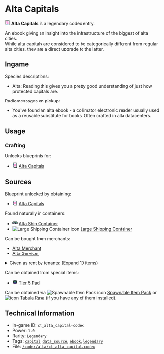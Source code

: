 # Alta Capitals

<img src="https://raw.githubusercontent.com/Ceterai/Enternia/main/codex/alta/ebook/stardust.png" alt="Alta Capitals icon" loading="lazy" height="16px" width="auto" /> **Alta Capitals** is a legendary codex entry.

An ebook giving an insight into the infrastructure of the biggest of alta cities.  
While alta capitals are considered to be categorically different from regular alta cities, they are a direct upgrade to the latter.

## Ingame

Species descriptions:

- Alta: Reading this gives you a pretty good understanding of just how protected capitals are.

Radiomessages on pickup:

- You've found an alta ebook - a collimator electronic reader usually used as a reusable substitute for books. Often crafted in alta datacenters.

## Usage

### Crafting

Unlocks blueprints for:

- <img src="https://raw.githubusercontent.com/Ceterai/Enternia/main/codex/alta/ebook/stardust.png" alt="Alta Capitals icon" loading="lazy" height="16px" width="auto" /> [Alta Capitals](https://ceterai.github.io/MyEnternia/Wiki/AltaCapitals)

## Sources

Blueprint unlocked by obtaining:

- <img src="https://raw.githubusercontent.com/Ceterai/Enternia/main/codex/alta/ebook/stardust.png" alt="Alta Capitals icon" loading="lazy" height="16px" width="auto" /> [Alta Capitals](https://ceterai.github.io/MyEnternia/Wiki/AltaCapitals)

Found naturally in containers:

- <img src="https://raw.githubusercontent.com/Ceterai/Enternia/main/objects/alta/ship/container/icon.png" alt="Alta Ship Container icon" loading="lazy" height="16px" width="auto" /> [Alta Ship Container](https://ceterai.github.io/MyEnternia/Wiki/AltaShipContainer)
- <img src="https://starbounder.org/mediawiki/images/e/e4/Large_Shipping_Container.png" alt="Large Shipping Container icon" loading="lazy" height="12px" width="30px" /> [Large Shipping Container](https://starbounder.org/Large_Shipping_Container)

Can be bought from merchants:

- [Alta Merchant](https://ceterai.github.io/MyEnternia/Wiki/AltaMerchant)
- [Alta Servicer](https://ceterai.github.io/MyEnternia/Wiki/AltaServicer)

<details markdown="1"><summary>Given as rent by tenants: (Expand 10 items)</summary>

- [Alta Administrator](https://ceterai.github.io/MyEnternia/Wiki/AltaAdministrator)
- [Alta Collectioner](https://ceterai.github.io/MyEnternia/Wiki/AltaCollectioner)
- [Alta Executive](https://ceterai.github.io/MyEnternia/Wiki/AltaExecutive)
- [Alta Official](https://ceterai.github.io/MyEnternia/Wiki/AltaOfficial)
- [Alta Princess](https://ceterai.github.io/MyEnternia/Wiki/AltaPrincess)
- [Alta Representative](https://ceterai.github.io/MyEnternia/Wiki/AltaRepresentative)
- [Alta Security Commander](https://ceterai.github.io/MyEnternia/Wiki/AltaSecurityCommander)
- [Alta Security Officer](https://ceterai.github.io/MyEnternia/Wiki/AltaSecurityOfficer)
- [EDS Commander](https://ceterai.github.io/MyEnternia/Wiki/EDSCommander)
- [EDS Officer](https://ceterai.github.io/MyEnternia/Wiki/EDSOfficer)

</details>

Can be obtained from special items:

- <img src="https://raw.githubusercontent.com/Ceterai/Enternia/main/items/active/alta/loot/tier5.png" alt="Tier 5 Pad icon" loading="lazy" height="16px" width="auto" /> [Tier 5 Pad](https://ceterai.github.io/MyEnternia/Wiki/Tier5Pad)

Can be obtained via <img src="https://raw.githubusercontent.com/Silverfeelin/Starbound-SpawnableItemPack/master/interface/sip/iconSmall.png" alt="Spawnable Item Pack icon" width="18" height="14"/> [Spawnable Item Pack](https://steamcommunity.com/sharedfiles/filedetails/?id=733665104) or <img src="https://steamuserimages-a.akamaihd.net/ugc/263843960696222713/3EC9A7C005541F7D577EBCB8C5736B4EFC9973D6/" alt="icon" width="8" height="12"/> [Tabula Rasa](https://community.playstarbound.com/resources/the-tabula-rasa.3222/) (if you have any of them installed).

## Technical Information

- In-game ID: `ct_alta_capital-codex`
- Power: `1.0`
- Rarity: `Legendary`
- Tags: [`capital`](https://ceterai.github.io/MyEnternia/Wiki/Tags/Capital), [`data_source`](https://ceterai.github.io/MyEnternia/Wiki/Tags/DataSource), [`ebook`](https://ceterai.github.io/MyEnternia/Wiki/Tags/Ebook), [`legendary`](https://ceterai.github.io/MyEnternia/Wiki/Tags/Legendary)
- File: [`/codex/alta/ct_alta_capital.codex`](https://github.com/Ceterai/Enternia/blob/main/codex/alta/ct_alta_capital.codex)
